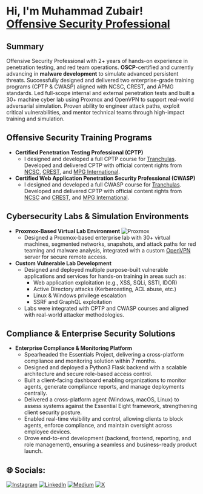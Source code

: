 <h1>Hi, I'm Muhammad Zubair! <br> <a href="https://www.credential.net/677f4c26-3f2b-4a12-9b14-dbb45565d6a8#acc.BstT7jig">Offensive Security Professional</a></h1>

<h2>Summary</h2>
Offensive Security Professional with 2+ years of hands-on experience in penetration testing, and red team operations. <b>OSCP</b>-certified and currently advancing in <b>malware development</b> to simulate advanced persistent threats. Successfully designed and delivered two enterprise-grade training programs (CPTP & CWASP) aligned with NCSC, CREST, and APMG standards. Led full-scope internal and external penetration tests and built a 30+ machine cyber lab using Proxmox and OpenVPN to support real-world adversarial simulation. Proven ability to engineer attack paths, exploit critical vulnerabilities, and mentor technical teams through high-impact training and simulation.

<h2>Offensive Security Training Programs</h2>

- <b>Certified Penetration Testing Professional (CPTP)</b>
  - I designed and developed a full CPTP course for [Tranchulas](https://tranchulas.com/). Developed and delivered CPTP with official content rights from [NCSC](https://www.ncsc.gov.uk/), [CREST](https://www.crest-approved.org/), and [MPG International](https://apmg-international.com/).
- <b>Certified Web Application Penetration Security Professional (CWASP)</b>
  - I designed and developed a full CWASP course for [Tranchulas](https://tranchulas.com/). Developed and delivered CPTP with official content rights from [NCSC](https://www.ncsc.gov.uk/) and [CREST](https://www.crest-approved.org/), and [MPG International](https://apmg-international.com/).
 
<h2>Cybersecurity Labs & Simulation Environments</h2>

- <b>Proxmox-Based Virtual Lab Environment</b>   ![Proxmox](https://img.shields.io/badge/Proxmox-333333?style=plastic&logo=proxmox&logoColor=E57000)
  - Designed a Proxmox-based enterprise lab with 30+ virtual machines, segmented networks, snapshots, and attack paths for red teaming and malware analysis, integrated with a custom [OpenVPN](https://medium.com/@bericontraster/step-by-step-guide-setting-up-and-troubleshooting-openvpn-on-ubuntu-24-04-513b2341934e) server for secure remote access.  
- <b>Custom Vulnerable Lab Development</b>
  - Designed and deployed multiple purpose-built vulnerable applications and services for hands-on training in areas such as:
    - Web application exploitation (e.g., XSS, SQLi, SSTI, IDOR)
    - Active Directory attacks (Kerberoasting, ACL abuse, etc.)
    - Linux & Windows privilege escalation
    - SSRF and GraphQL exploitation
  - Labs were integrated with CPTP and CWASP courses and aligned with real-world attacker methodologies.

<h2>Compliance & Enterprise Security Solutions</h2>

- <b>Enterprise Compliance & Monitoring Platform</b>
  - Spearheaded the Essentials Project, delivering a cross-platform compliance and monitoring solution within 7 months.
  - Designed and deployed a Python3 Flask backend with a scalable architecture and secure role-based access control.
  - Built a client-facing dashboard enabling organizations to monitor agents, generate compliance reports, and manage deployments centrally.
  - Delivered a cross-platform agent (Windows, macOS, Linux) to assess systems against the Essential Eight framework, strengthening client security posture.
  - Enabled real-time visibility and control, allowing clients to block agents, enforce compliance, and maintain oversight across employee devices.
  - Drove end-to-end development (backend, frontend, reporting, and role management), ensuring a seamless and business-ready product launch.

## 🌐 Socials:
[![Instagram](https://img.shields.io/badge/Instagram-%23E4405F.svg?logo=Instagram&logoColor=white)](https://instagram.com/bericontraster) [![LinkedIn](https://img.shields.io/badge/LinkedIn-%230077B5.svg?logo=linkedin&logoColor=white)](https://linkedin.com/in/mhamd-zubair) [![Medium](https://img.shields.io/badge/Medium-12100E?logo=medium&logoColor=white)](https://medium.com/@bericontraster) [![X](https://img.shields.io/badge/X-black.svg?logo=X&logoColor=white)](https://x.com/bericontraster) 

